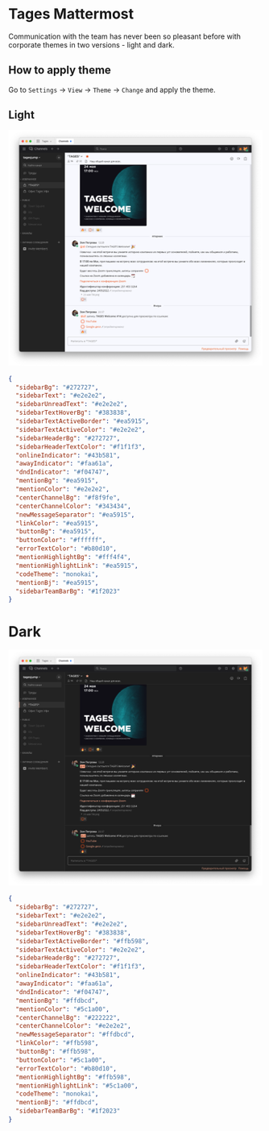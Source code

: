 # Tages Mattermost

Communication with the team has never been so pleasant before with corporate themes in two versions - light and dark.

## How to apply theme

Go to `Settings` -> `View` -> `Theme` -> `Change` and apply the theme.

## Light

![One Dark Mattermost Preview](sample/light-theme.png)

```json
{
  "sidebarBg": "#272727",
  "sidebarText": "#e2e2e2",
  "sidebarUnreadText": "#e2e2e2",
  "sidebarTextHoverBg": "#383838",
  "sidebarTextActiveBorder": "#ea5915",
  "sidebarTextActiveColor": "#e2e2e2",
  "sidebarHeaderBg": "#272727",
  "sidebarHeaderTextColor": "#f1f1f3",
  "onlineIndicator": "#43b581",
  "awayIndicator": "#faa61a",
  "dndIndicator": "#f04747",
  "mentionBg": "#ea5915",
  "mentionColor": "#e2e2e2",
  "centerChannelBg": "#f8f9fe",
  "centerChannelColor": "#343434",
  "newMessageSeparator": "#ea5915",
  "linkColor": "#ea5915",
  "buttonBg": "#ea5915",
  "buttonColor": "#ffffff",
  "errorTextColor": "#b80d10",
  "mentionHighlightBg": "#fff4f4",
  "mentionHighlightLink": "#ea5915",
  "codeTheme": "monokai",
  "mentionBj": "#ea5915",
  "sidebarTeamBarBg": "#1f2023"
}
```

# Dark

![One Dark Mattermost Preview](sample/dark-theme.png)

```json
{
  "sidebarBg": "#272727",
  "sidebarText": "#e2e2e2",
  "sidebarUnreadText": "#e2e2e2",
  "sidebarTextHoverBg": "#383838",
  "sidebarTextActiveBorder": "#ffb598",
  "sidebarTextActiveColor": "#e2e2e2",
  "sidebarHeaderBg": "#272727",
  "sidebarHeaderTextColor": "#f1f1f3",
  "onlineIndicator": "#43b581",
  "awayIndicator": "#faa61a",
  "dndIndicator": "#f04747",
  "mentionBg": "#ffdbcd",
  "mentionColor": "#5c1a00",
  "centerChannelBg": "#222222",
  "centerChannelColor": "#e2e2e2",
  "newMessageSeparator": "#ffdbcd",
  "linkColor": "#ffb598",
  "buttonBg": "#ffb598",
  "buttonColor": "#5c1a00",
  "errorTextColor": "#b80d10",
  "mentionHighlightBg": "#ffb598",
  "mentionHighlightLink": "#5c1a00",
  "codeTheme": "monokai",
  "mentionBj": "#ffdbcd",
  "sidebarTeamBarBg": "#1f2023"
}
```